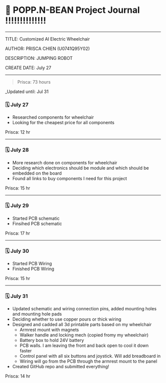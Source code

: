 # 📔 POPP.N-BEAN Project Journal !!!!!!!!!!!!!!
---
TITLE: Customized AI Electric Wheelchair

AUTHOR: PRISCA CHIEN (U0741Q95Y02)

DESCRIPTION: JUMPING ROBOT

CREATE DATE: July 27

---

> Prisca: 73 hours
> 

_Updated until: Jul 31


### 🗓️ July 27
- Researched components for wheelchair
- Looking for the cheapest price for all components

Prisca: 12 hr

---

### 🗓️ July 28
- More research done on components for wheelchair
- Deciding which electronics should be module and which should be embedded on the board
- Found all links to buy components I need for this project

Prisca: 15 hr  

---

### 🗓️ July 29
- Started PCB schematic
- Finsihed PCB schematic

Prisca: 17 hr  

---

### 🗓️ July 30
- Started PCB Wiring
- Finished PCB Wiring

Prisca: 15 hr

---

### 🗓️ July 31
- Updated schematic and wiring connection pins, added mounting holes and mounting hole pads
- Deciding whether to use copper pours or thick wiring
- Designed and cadded all 3d printable parts based on my wheelchair
  - Armrest mount with magnets
  - Walker handle and locking mech (copied fromy my wheelchair)
  - Battery box to hold 24V battery
  - PCB walls. I am leaving the front and back open to cool it down faster
  - Control panel with all six buttons and joystick. Will add breadboard in
  - Wiring will go from the PCB through the armrest mount to the panel
- Created GitHub repo and submitted everything!

Prisca: 14 hr
